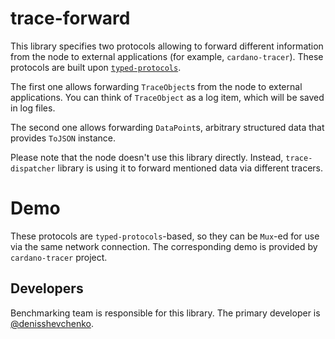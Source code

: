 # trace-forward

This library specifies two protocols allowing to forward different information from the node to external applications (for example, `cardano-tracer`). These protocols are built upon [`typed-protocols`](https://github.com/input-output-hk/ouroboros-network/tree/master/typed-protocols).

The first one allows forwarding `TraceObject`s from the node to external applications. You can think of `TraceObject` as a log item, which will be saved in log files.

The second one allows forwarding `DataPoint`s, arbitrary structured data that provides `ToJSON` instance.

Please note that the node doesn't use this library directly. Instead, `trace-dispatcher` library is using it to forward mentioned data via different tracers.

# Demo

These protocols are `typed-protocols`-based, so they can be `Mux`-ed for use via the same network connection. The corresponding demo is provided by `cardano-tracer` project.

## Developers

Benchmarking team is responsible for this library. The primary developer is [@denisshevchenko](https://github.com/denisshevchenko).
